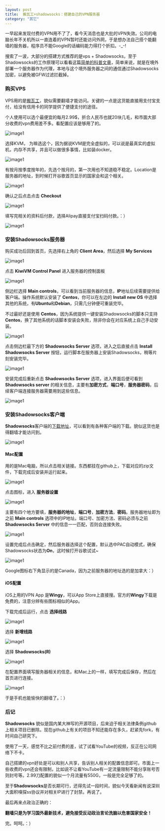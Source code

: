 ```yaml
---
layout: post
title:  搬瓦工+shadowsocks：搭建自己的VPN服务器
category: "其它"
---
```


一早起来发现付费的VPN用不了了，看今天消息也是大批的VPN失效。公司的电脑长年不关机所以一直连着的VPN暂时还能访问外网，于是想办法自己搭个能翻墙的服务器，程序员不能Google的话编码能力得打个折扣。-_-!

搜索了一波，大部分的搭建方式推荐的是vps + Shadowsocks，至于Shadowsocks的工作原理可以看看这篇[简单的科普文章](https://vc2tea.com/whats-shadowsocks/)，简单来说，就是在境外部署一个服务器作为代理，本地与这个境外服务器之间的通信通过Shadowsocks加密，以避免被GFW过滤拦截掉。

### 购买VPS

VPS用的是[搬瓦工](https://bandwagonhost.com)，貌似需要翻墙才能访问。关键的一点是这货能直接用支付宝支付，给没有信用卡的同学提供了便捷支付的途径。

个人使用可以选个最便宜的每月2.99$，折合人民币也就20块几毛，和市面大部分收费的vpn费用差不多。看配置应该是够用了的。

![image1](/images/posts/vpn/1.jpeg)

选择KVM， 为嘛选这个，因为据说KVM是完全虚拟的，可以说是最真实的虚拟机，内存不共享，并且可以做很多事情，比如装docker。

![image1](/images/posts/vpn/2.jpeg)

有按月按季度按年的，先选个按月的，第一次用也不知道稳不稳定。Location是服务器的地址，到时候打开谷歌首页显示的国家会和这个相关。

![image1](/images/posts/vpn/3.jpeg)

确认之后点击点击 **Checkout**

![image1](/images/posts/vpn/4.jpeg)

填写完相关的资料后付款，选择Alipay直接支付宝扫码付款。：）

![image1](/images/posts/vpn/5.jpeg)

### 安装Shadowsocks服务器

购买成功后回到首页，先选择右上角的 **Client Area**，然后选择 **My Services**

![image1](/images/posts/vpn/6.jpeg)

点击 **KiwiVM Control Panel** 进入服务器的控制面板

![image1](/images/posts/vpn/7.jpeg)

侧边栏选择 **Main controls**，可以看到当前服务器的信息，**IP**地址后续需要提供给客户端。操作系统默认安装了 **Centos**，你可以在左边的 **Install new OS** 中选择其他的系统，有**Ubuntu**和**Debian**，只需几分钟便可重装完毕。

不过最好还是使用 **Centos**，因为系统提供一键安装Shadowsocks的脚本只支持 **Centos**，换了其他系统的话脚本安装会失败，除非你会在对应系统上自己手动安装。

![image1](/images/posts/vpn/8.jpeg)

点击侧边栏最下方的 **Shadowsocks Server** 选项，进入之后直接点击 **Install Shadowsocks Server** 按钮，运行脚本在服务器上安装Shadowsocks，稍等片刻安装完毕。

![image1](/images/posts/vpn/19.png)

安装完成后重新点击 **Shadowsocks Server** 选项，进入界面后便可看到 **Shadowsocks server** 的相关信息，主要有**加密方式**，**端口号**，**服务器密码**，后续客户端连接服务器需要用到这些信息。

![image1](/images/posts/vpn/9.jpeg)

### 安装Shadowsocks客户端

**Shadowsocks**客户端的[下载地址](https://shadowsocks.org/en/download/clients.html)，可以看到有各种客户端的下载。貌似这货也是得翻墙才能访问到。

![image1](/images/posts/vpn/10.jpeg)

#### Mac配置

用的是Mac电脑，所以点击相关链接。东西都挂在github上，下载对应的zip文件，下载完成后安装并运行起来。

![image1](/images/posts/vpn/11.jpeg)

点击图标，进入 **服务器设置**

![image1](/images/posts/vpn/12.jpeg)

主要有四个地方要填，**服务器的地址**，**端口号**，**加密方法**，**密码**。服务器地址即为之前 **Main controls** 选项中的IP地址。端口号、加密方法、密码必须与之前 **Shadowsocks Server** 中的信息一一匹配，否则会连接失败。

![image1](/images/posts/vpn/13.jpeg)

设置完成后点击确定，然后服务器选择这个配置，默认选中PAC自动模式，确保Shadowsocks状态为**On**，这时候打开谷歌试试~

![image1](/images/posts/vpn/18.jpeg)

Google图标右下角显示的是Canada，因为之前服务器的地址选的是加拿大：）

#### iOS配置

iOS上用的VPN App 是**Wingy**，可以App Store上直接搜。官方的**Wingy**下载是免费的，注意分辨有些图标相似的App。

下载完成后运行，点击 **选择线路**

![image1](/images/posts/vpn/14.jpeg)

选择 **新增线路**

![image1](/images/posts/vpn/15.jpeg)

选择 **Shadowsocks(R)**

![image1](/images/posts/vpn/16.jpeg)

在配置界面填写服务器相关的信息，和Mac上的一样，填写完成后保存，然后在首页进行连接。

![image1](/images/posts/vpn/17.jpeg)

于是手机也能愉快的翻墙了。：）

### 后记

**Shadowsocks** 貌似是国内某大神写的开源项目，后来迫于相关法律条例github上相关项目已删除。现在github上有关的项目不知还能存在多久，赶紧先fork，有时间自己研究下。

使用了一天，感觉不比之前付费的差，试了试看YouTube的视频，反正在公司网络下不卡。

自己搭建的vpn好处是可以和别人共享，告诉别人相关的配置信息即可。市面上一些收费的vpn还会有限制，比如说不让看YouTube有一定流量限制不能分享账号否则封号等。2.99刀配置的貌似一个月流量有550G，一般是完全足够了的。

至于**Shadowsocks**是否长期可行，还得先试一段时间，貌似今天看新闻有说深圳大面积嗅探ss协议并对相关IP进行了封禁。再说了。

最后再来点政治正确的：

**翻墙只是为学习国外最新技术，避免接受反动政治言论洗脑以危害国家安全！**

完。呵呵。：）















